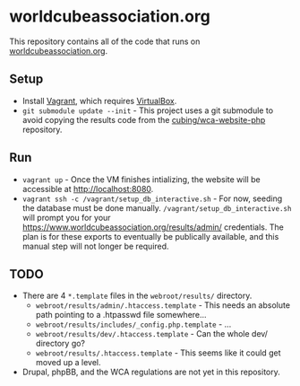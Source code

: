 worldcubeassociation.org
========================

This repository contains all of the code that runs on [worldcubeassociation.org](https://www.worldcubeassociation.org/).

## Setup
- Install [Vagrant](https://www.vagrantup.com/), which requires
  [VirtualBox](https://www.virtualbox.org/).
- `git submodule update --init` - This project uses a git submodule to avoid
  copying the results code from the
  [cubing/wca-website-php](https://github.com/cubing/wca-website-php)
  repository.

## Run
- `vagrant up` - Once the VM finishes intializing, the website will be
  accessible at [http://localhost:8080](http://localhost:8080).
- `vagrant ssh -c /vagrant/setup_db_interactive.sh` - For now, seeding the
  database must be done manually. `/vagrant/setup_db_interactive.sh` will prompt
  you for your https://www.worldcubeassociation.org/results/admin/ credentials.
  The plan is for these exports to eventually be publically available, and this
  manual step will not longer be required.

## TODO
- There are 4 `*.template` files in the `webroot/results/` directory.
  - `webroot/results/admin/.htaccess.template` - This needs an absolute path
    pointing to a .htpasswd file somewhere...
  - `webroot/results/includes/_config.php.template` - ...
  - `webroot/results/dev/.htaccess.template` - Can the whole dev/ directory go?
  - `webroot/results/.htaccess.template` - This seems like it could get moved
    up a level.
- Drupal, phpBB, and the WCA regulations are not yet in this repository.
